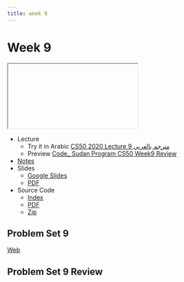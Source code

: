 ```yaml
---
title: week 9
---
```


# Week 9

<iframe src=" "></iframe>


- Lecture
  - Try it in Arabic
    [CS50 2020 Lecture 9 مترجم بالعربي](#)
  - Preview
    [Code_ Sudan Program CS50 Week9 Review](#)
- [Notes](https://cs50.harvard.edu/x/2020/notes/8/)
- Slides
  - <a href="#">Google Slides</a>
  - <a href="#">PDF</a> 
- Source Code
  - <a href="#">Index</a>
  - <a href="#">PDF</a>
  - <a href="#">Zip</a>

## Problem Set 9

[Web](#)

## Problem Set 9 Review 
<!-- <div class="box" >Speller Review  <iframe src="https://www.youtube.com/embed/S_3NvpLje3M"></iframe></div>
<div class="box" >Caesar Review  <iframe src="https://www.youtube.com/embed/3BcjXzNlT0w"></iframe></div> -->
